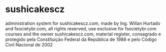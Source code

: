 # sushicakescz
administration system for sushicakescz.com, made by Ing. Willan Hurtado and fsocietybr.com, all rights reserved, use exclusive for fsocietybr.com courses and the owner sushicakescz.com, material register, consagrado e protegido pela Constituição Federal da República de 1988 e pelo Código Civil Nacional de 2002   
